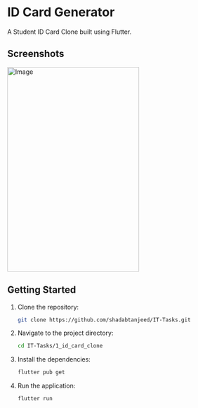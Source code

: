 # ID Card Generator

A Student ID Card Clone built using Flutter.

## Screenshots

<img width="300" height="465" alt="Image" src="https://github.com/user-attachments/assets/f8566369-db44-42e7-bc77-426c6102326f" />

## Getting Started

1. Clone the repository:
   ```bash
   git clone https://github.com/shadabtanjeed/IT-Tasks.git
   ```
2. Navigate to the project directory:
   ```bash
   cd IT-Tasks/1_id_card_clone
   ```
3. Install the dependencies:
   ```bash
   flutter pub get
   ```
4. Run the application:
   ```bash
   flutter run
   ```
